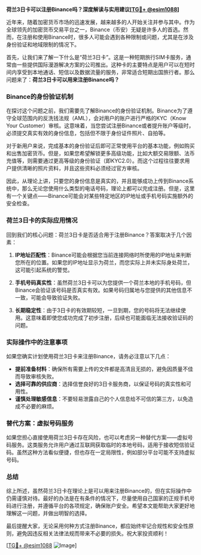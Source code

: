 **荷兰3日卡可以注册Binance吗？深度解读与实用建议[[TG💪+ @esim1088](https://t.me/s/esim1088)]**

近年来，随着加密货币市场的迅速发展，越来越多的人开始关注并参与其中。作为全球领先的加密货币交易平台之一，Binance（币安）无疑是许多人的首选。然而，在注册和使用Binance时，很多人可能会遇到各种限制或问题，尤其是在涉及身份验证和地域限制的情况下。

首先，让我们来了解一下什么是“荷兰3日卡”。这是一种短期旅行SIM卡服务，通常由一些提供国际漫游解决方案的公司推出。这种卡的主要特点是用户可以在短时间内享受到本地通话、短信以及数据流量的服务，非常适合短期出国旅行者。那么问题来了：**荷兰3日卡可以用来注册Binance吗？**

### Binance的身份验证机制

在探讨这个问题之前，我们需要先了解Binance的身份验证机制。Binance为了遵守全球范围内的反洗钱法规（AML），会对用户的账户进行严格的KYC（Know Your Customer）审核。这意味着，当您尝试注册Binance或者提升账户等级时，必须提交真实有效的身份信息，包括但不限于身份证件照片、自拍等。

对于新用户来说，完成基本的身份验证后即可正常使用平台的基本功能，例如购买和出售加密货币。但是，如果您希望解锁更多高级功能，比如大额交易限额、法币充值等，则需要通过更高等级的身份验证（即KYC2.0）。而这个过程往往要求用户提供清晰的照片资料，并且这些资料必须经过官方审核。

因此，从理论上讲，只要您的身份信息是真实的，并且能够成功上传到Binance系统中，那么无论您使用什么类型的电话号码，理论上都可以完成注册。但是，这里有一个关键点——Binance可能会对某些特定地区的IP地址或手机号码实施额外的安全检查。

### 荷兰3日卡的实际应用情况

回到我们的核心问题：荷兰3日卡是否适合用于注册Binance？答案取决于几个因素：

1. **IP地址匹配性**：Binance可能会根据您当前连接网络时所使用的IP地址来判断您所在的位置。如果您的IP地址显示为荷兰，而您实际上并未实际身处荷兰，这可能引起系统的警觉。
   
2. **手机号码真实性**：虽然荷兰3日卡可以为您提供一个荷兰本地的手机号码，但Binance会验证该号码是否真实有效。如果号码归属地与您提供的其他信息不一致，可能会导致验证失败。

3. **长期稳定性**：由于3日卡的有效期较短，一旦到期，您的号码将无法继续使用。这意味着即使您成功完成了初步注册，后续也可能面临无法接收验证码的问题。

### 实际操作中的注意事项

如果您确实计划使用荷兰3日卡来注册Binance，请务必注意以下几点：

- **提前准备材料**：确保所有需要上传的文件都是高清且无损的，避免因质量不佳而导致审核失败。
- **选择可靠的供应商**：选择信誉良好的3日卡服务商，以保证号码的真实性和可用性。
- **谨慎处理敏感信息**：不要轻易泄露自己的个人信息给不可信的第三方，以免造成不必要的麻烦。

### 替代方案：虚拟号码服务

如果您担心直接使用荷兰3日卡存在风险，也可以考虑另一种替代方案——虚拟号码服务。这类服务允许用户通过互联网获取临时的本地号码，适用于接收短信验证码。虽然这种方法看似便捷，但也存在一定局限性，例如部分平台可能不支持虚拟号码。

### 总结

综上所述，虽然荷兰3日卡在理论上是可以用来注册Binance的，但在实际操作中仍需谨慎对待。最好的办法是在有条件的情况下，尽量使用自己国家的正规手机号码进行注册，并遵循平台的各项规定，确保账户安全。希望本文能帮助大家更好地理解这一问题，并做出明智的选择。

最后提醒大家，无论采用何种方式注册Binance，都应始终牢记合规性和安全性原则，避免因违反相关法律法规而带来不必要的损失。祝大家投资顺利！

[[TG💪+ @esim1088](https://t.me/s/esim1088) ![Image](https://i.postimg.cc/4NQfJmqS/Snipaste-2025-05-13-00-14-12.png)]